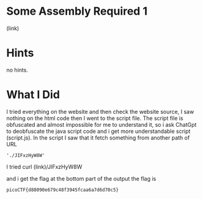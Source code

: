 # Some Assembly Required 1

(link)

# Hints

no hints.

# What I Did

I tried everything on the website and then check the website source,
I saw nothing on the html code then I went to the script file.
The script file is obfuscated and almost impossible for me to understand it,
so i ask ChatGpt to deobfuscate the java script code and i get
more understandable script (script.js).
In the script I saw that it fetch something from another path of URL

```'./JIFxzHyW8W'```

I tried curl (link)/JIFxzHyW8W

and i get the flag at the bottom part of the output
the flag is

``` picoCTF{d88090e679c48f3945fcaa6a7d6d70c5} ```

